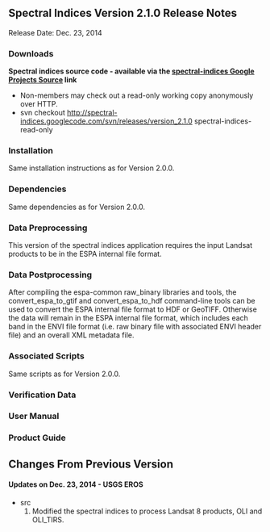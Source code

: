 ## Spectral Indices Version 2.1.0 Release Notes ##
Release Date: Dec. 23, 2014

### Downloads ###

**Spectral indices source code - available via the [spectral-indices Google Projects Source](https://code.google.com/p/spectral-indices/source/checkout) link**

  * Non-members may check out a read-only working copy anonymously over HTTP.
  * svn checkout http://spectral-indices.googlecode.com/svn/releases/version_2.1.0 spectral-indices-read-only

### Installation ###
Same installation instructions as for Version 2.0.0.

### Dependencies ###
Same dependencies as for Version 2.0.0.

### Data Preprocessing ###
This version of the spectral indices application requires the input Landsat products to be in the ESPA internal file format.

### Data Postprocessing ###
After compiling the espa-common raw\_binary libraries and tools, the convert\_espa\_to\_gtif and convert\_espa\_to\_hdf command-line tools can be used to convert the ESPA internal file format to HDF or GeoTIFF.  Otherwise the data will remain in the ESPA internal file format, which includes each band in the ENVI file format (i.e. raw binary file with associated ENVI header file) and an overall XML metadata file.

### Associated Scripts ###
Same scripts as for Version 2.0.0.

### Verification Data ###

### User Manual ###

### Product Guide ###


## Changes From Previous Version ##
#### Updates on Dec. 23, 2014 - USGS EROS ####
  * src
    1. Modified the spectral indices to process Landsat 8 products, OLI and OLI\_TIRS.